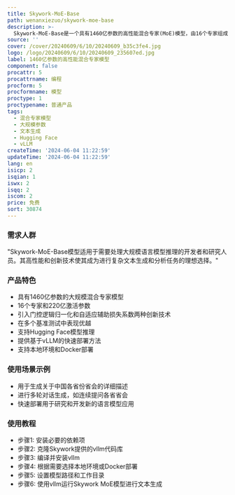 ```yaml
---
title: Skywork-MoE-Base
path: wenanxiezuo/skywork-moe-base
description: >-
  Skywork-MoE-Base是一个具有1460亿参数的高性能混合专家(MoE)模型，由16个专家组成，并激活了220亿参数。该模型从Skywork-13B模型的密集型检查点初始化而来，并引入了两种创新技术：门控逻辑归一化增强专家多样化，以及自适应辅助损失系数，允许针对层特定调整辅助损失系数。Skywork-MoE在各种流行基准测试中表现出与参数更多或激活参数更多的模型相当的或更优越的性能。
source: ''
cover: /cover/20240609/6/10/20240609_b35c3fe4.jpg
logo: /logo/20240609/6/10/20240609_235607ed.jpg
label: 1460亿参数的高性能混合专家模型
component: false
procattr: 5
procattrname: 编程
procform: 5
procformname: 模型
proctype: 1
proctypename: 普通产品
tags:
  - 混合专家模型
  - 大规模参数
  - 文本生成
  - Hugging Face
  - vLLM
createTime: '2024-06-04 11:22:59'
updateTime: '2024-06-04 11:22:59'
lang: en
isicp: 2
isqian: 1
iswx: 2
isqq: 2
iscom: 2
price: 免费
sort: 30874
---
```




### 需求人群
"Skywork-MoE-Base模型适用于需要处理大规模语言模型推理的开发者和研究人员。其高性能和创新技术使其成为进行复杂文本生成和分析任务的理想选择。"

### 产品特色
* 具有1460亿参数的大规模混合专家模型
* 16个专家和220亿激活参数
* 引入门控逻辑归一化和自适应辅助损失系数两种创新技术
* 在多个基准测试中表现优越
* 支持Hugging Face模型推理
* 提供基于vLLM的快速部署方法
* 支持本地环境和Docker部署

### 使用场景示例
* 用于生成关于中国各省份省会的详细描述
* 进行多轮对话生成，如连续提问各省省会
* 快速部署用于研究和开发新的语言模型应用

### 使用教程
* 步骤1: 安装必要的依赖项
* 步骤2: 克隆Skywork提供的vllm代码库
* 步骤3: 编译并安装vllm
* 步骤4: 根据需要选择本地环境或Docker部署
* 步骤5: 设置模型路径和工作目录
* 步骤6: 使用vllm运行Skywork MoE模型进行文本生成

  
